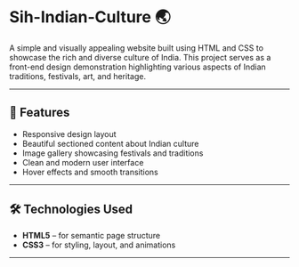 


# Sih-Indian-Culture 🌏

A simple and visually appealing website built using HTML and CSS to showcase the rich and diverse culture of India. This project serves as a front-end design demonstration highlighting various aspects of Indian traditions, festivals, art, and heritage.

---

## 📌 Features

- Responsive design layout
- Beautiful sectioned content about Indian culture
- Image gallery showcasing festivals and traditions
- Clean and modern user interface
- Hover effects and smooth transitions

---

## 🛠 Technologies Used

- **HTML5** – for semantic page structure
- **CSS3** – for styling, layout, and animations

---





